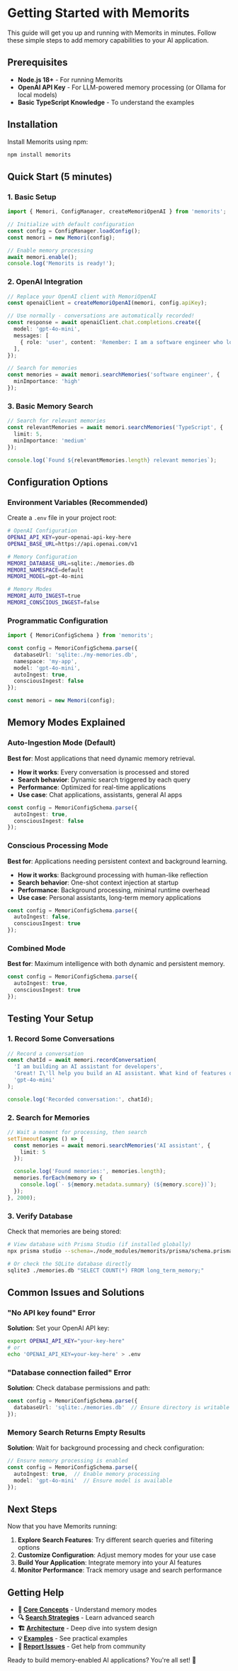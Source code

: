 # Getting Started with Memorits

This guide will get you up and running with Memorits in minutes. Follow these simple steps to add memory capabilities to your AI application.

## Prerequisites

- **Node.js 18+** - For running Memorits
- **OpenAI API Key** - For LLM-powered memory processing (or Ollama for local models)
- **Basic TypeScript Knowledge** - To understand the examples

## Installation

Install Memorits using npm:

```bash
npm install memorits
```

## Quick Start (5 minutes)

### 1. Basic Setup

```typescript
import { Memori, ConfigManager, createMemoriOpenAI } from 'memorits';

// Initialize with default configuration
const config = ConfigManager.loadConfig();
const memori = new Memori(config);

// Enable memory processing
await memori.enable();
console.log('Memorits is ready!');
```

### 2. OpenAI Integration

```typescript
// Replace your OpenAI client with MemoriOpenAI
const openaiClient = createMemoriOpenAI(memori, config.apiKey);

// Use normally - conversations are automatically recorded!
const response = await openaiClient.chat.completions.create({
  model: 'gpt-4o-mini',
  messages: [
    { role: 'user', content: 'Remember: I am a software engineer who loves TypeScript.' }
  ],
});

// Search for memories
const memories = await memori.searchMemories('software engineer', {
  minImportance: 'high'
});
```

### 3. Basic Memory Search

```typescript
// Search for relevant memories
const relevantMemories = await memori.searchMemories('TypeScript', {
  limit: 5,
  minImportance: 'medium'
});

console.log(`Found ${relevantMemories.length} relevant memories`);
```

## Configuration Options

### Environment Variables (Recommended)

Create a `.env` file in your project root:

```bash
# OpenAI Configuration
OPENAI_API_KEY=your-openai-api-key-here
OPENAI_BASE_URL=https://api.openai.com/v1

# Memory Configuration
MEMORI_DATABASE_URL=sqlite:./memories.db
MEMORI_NAMESPACE=default
MEMORI_MODEL=gpt-4o-mini

# Memory Modes
MEMORI_AUTO_INGEST=true
MEMORI_CONSCIOUS_INGEST=false
```

### Programmatic Configuration

```typescript
import { MemoriConfigSchema } from 'memorits';

const config = MemoriConfigSchema.parse({
  databaseUrl: 'sqlite:./my-memories.db',
  namespace: 'my-app',
  model: 'gpt-4o-mini',
  autoIngest: true,
  consciousIngest: false
});

const memori = new Memori(config);
```

## Memory Modes Explained

### Auto-Ingestion Mode (Default)

**Best for**: Most applications that need dynamic memory retrieval.

- **How it works**: Every conversation is processed and stored
- **Search behavior**: Dynamic search triggered by each query
- **Performance**: Optimized for real-time applications
- **Use case**: Chat applications, assistants, general AI apps

```typescript
const config = MemoriConfigSchema.parse({
  autoIngest: true,
  consciousIngest: false
});
```

### Conscious Processing Mode

**Best for**: Applications needing persistent context and background learning.

- **How it works**: Background processing with human-like reflection
- **Search behavior**: One-shot context injection at startup
- **Performance**: Background processing, minimal runtime overhead
- **Use case**: Personal assistants, long-term memory applications

```typescript
const config = MemoriConfigSchema.parse({
  autoIngest: false,
  consciousIngest: true
});
```

### Combined Mode

**Best for**: Maximum intelligence with both dynamic and persistent memory.

```typescript
const config = MemoriConfigSchema.parse({
  autoIngest: true,
  consciousIngest: true
});
```

## Testing Your Setup

### 1. Record Some Conversations

```typescript
// Record a conversation
const chatId = await memori.recordConversation(
  'I am building an AI assistant for developers',
  'Great! I\'ll help you build an AI assistant. What kind of features do you need?',
  'gpt-4o-mini'
);

console.log('Recorded conversation:', chatId);
```

### 2. Search for Memories

```typescript
// Wait a moment for processing, then search
setTimeout(async () => {
  const memories = await memori.searchMemories('AI assistant', {
    limit: 5
  });

  console.log('Found memories:', memories.length);
  memories.forEach(memory => {
    console.log(`- ${memory.metadata.summary} (${memory.score})`);
  });
}, 2000);
```

### 3. Verify Database

Check that memories are being stored:

```bash
# View database with Prisma Studio (if installed globally)
npx prisma studio --schema=./node_modules/memorits/prisma/schema.prisma

# Or check the SQLite database directly
sqlite3 ./memories.db "SELECT COUNT(*) FROM long_term_memory;"
```

## Common Issues and Solutions

### "No API key found" Error

**Solution**: Set your OpenAI API key:

```bash
export OPENAI_API_KEY="your-key-here"
# or
echo 'OPENAI_API_KEY=your-key-here' > .env
```

### "Database connection failed" Error

**Solution**: Check database permissions and path:

```typescript
const config = MemoriConfigSchema.parse({
  databaseUrl: 'sqlite:./memories.db'  // Ensure directory is writable
});
```

### Memory Search Returns Empty Results

**Solution**: Wait for background processing and check configuration:

```typescript
// Ensure memory processing is enabled
const config = MemoriConfigSchema.parse({
  autoIngest: true,  // Enable memory processing
  model: 'gpt-4o-mini'  // Ensure model is available
});
```

## Next Steps

Now that you have Memorits running:

1. **Explore Search Features**: Try different search queries and filtering options
2. **Customize Configuration**: Adjust memory modes for your use case
3. **Build Your Application**: Integrate memory into your AI features
4. **Monitor Performance**: Track memory usage and search performance

## Getting Help

- **📖 [Core Concepts](core-concepts/memory-management.md)** - Understand memory modes
- **🔍 [Search Strategies](core-concepts/search-strategies.md)** - Learn advanced search
- **🏗️ [Architecture](architecture/system-overview.md)** - Deep dive into system design
- **💡 [Examples](examples/basic-usage.md)** - See practical examples
- **🐛 [Report Issues](https://github.com/mrorigo/memorits/issues)** - Get help from community

Ready to build memory-enabled AI applications? You're all set! 🚀